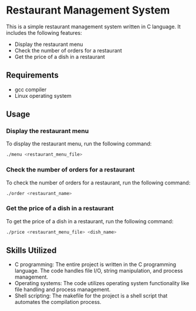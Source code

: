 # Restaurant Management System

This is a simple restaurant management system written in C language. It includes the following features:

- Display the restaurant menu
- Check the number of orders for a restaurant
- Get the price of a dish in a restaurant

## Requirements

- gcc compiler
- Linux operating system

## Usage

### Display the restaurant menu

To display the restaurant menu, run the following command:

```bash
./menu <restaurant_menu_file>
```

### Check the number of orders for a restaurant

To check the number of orders for a restaurant, run the following command:

```bash
./order <restaurant_name>
```

### Get the price of a dish in a restaurant
To get the price of a dish in a restaurant, run the following command:
```bash
./price <restaurant_menu_file> <dish_name>
```


## Skills Utilized

- C programming: The entire project is written in the C programming language. The code handles file I/O, string manipulation, and process management.
- Operating systems: The code utilizes operating system functionality like file handling and process management.
- Shell scripting: The makefile for the project is a shell script that automates the compilation process.



